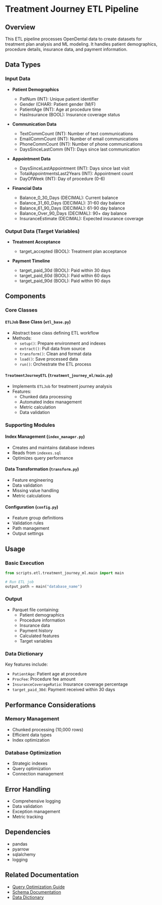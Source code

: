 # Treatment Journey ETL Pipeline

## Overview
This ETL pipeline processes OpenDental data to create datasets for treatment plan analysis and ML modeling. It handles patient demographics, procedure details, insurance data, and payment information.

## Data Types

### Input Data
- **Patient Demographics**
  - PatNum (INT): Unique patient identifier
  - Gender (CHAR): Patient gender (M/F)
  - PatientAge (INT): Age at procedure time
  - HasInsurance (BOOL): Insurance coverage status

- **Communication Data**
  - TextCommCount (INT): Number of text communications
  - EmailCommCount (INT): Number of email communications
  - PhoneCommCount (INT): Number of phone communications
  - DaysSinceLastComm (INT): Days since last communication

- **Appointment Data**
  - DaysSinceLastAppointment (INT): Days since last visit
  - TotalAppointmentsLast2Years (INT): Appointment count
  - DayOfWeek (INT): Day of procedure (0-6)

- **Financial Data**
  - Balance_0_30_Days (DECIMAL): Current balance
  - Balance_31_60_Days (DECIMAL): 31-60 day balance
  - Balance_61_90_Days (DECIMAL): 61-90 day balance
  - Balance_Over_90_Days (DECIMAL): 90+ day balance
  - InsuranceEstimate (DECIMAL): Expected insurance coverage

### Output Data (Target Variables)
- **Treatment Acceptance**
  - target_accepted (BOOL): Treatment plan acceptance

- **Payment Timeline**
  - target_paid_30d (BOOL): Paid within 30 days
  - target_paid_60d (BOOL): Paid within 60 days
  - target_paid_90d (BOOL): Paid within 90 days

## Components

### Core Classes

#### `ETLJob` Base Class (`etl_base.py`)
- Abstract base class defining ETL workflow
- Methods:
  - `setup()`: Prepare environment and indexes
  - `extract()`: Pull data from source
  - `transform()`: Clean and format data
  - `load()`: Save processed data
  - `run()`: Orchestrate the ETL process

#### `TreatmentJourneyETL` (`treatment_journey_ml/main.py`)
- Implements `ETLJob` for treatment journey analysis
- Features:
  - Chunked data processing
  - Automated index management
  - Metric calculation
  - Data validation

### Supporting Modules

#### Index Management (`index_manager.py`)
- Creates and maintains database indexes
- Reads from `indexes.sql`
- Optimizes query performance

#### Data Transformation (`transform.py`)
- Feature engineering
- Data validation
- Missing value handling
- Metric calculations

#### Configuration (`config.py`)
- Feature group definitions
- Validation rules
- Path management
- Output settings

## Usage

### Basic Execution
```python
from scripts.etl.treatment_journey_ml.main import main

# Run ETL job
output_path = main("database_name")
```

### Output
- Parquet file containing:
  - Patient demographics
  - Procedure information
  - Insurance data
  - Payment history
  - Calculated features
  - Target variables

### Data Dictionary
Key features include:
- `PatientAge`: Patient age at procedure
- `ProcFee`: Procedure fee amount
- `InsuranceCoverageRatio`: Insurance coverage percentage
- `target_paid_30d`: Payment received within 30 days

## Performance Considerations

### Memory Management
- Chunked processing (10,000 rows)
- Efficient data types
- Index optimization

### Database Optimization
- Strategic indexes
- Query optimization
- Connection management

## Error Handling
- Comprehensive logging
- Data validation
- Exception management
- Metric tracking

## Dependencies
- pandas
- pyarrow
- sqlalchemy
- logging

## Related Documentation
- [Query Optimization Guide](docs/query_optimization.md)
- [Schema Documentation](docs/opendental_schemas/README.md)
- [Data Dictionary](docs/data_dictionary.md)

